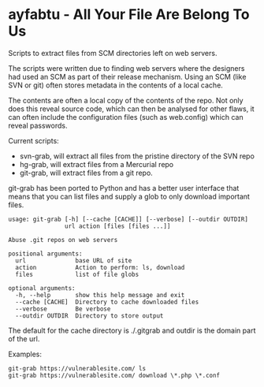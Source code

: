 ayfabtu - All Your File Are Belong To Us
========================================

Scripts to extract files from SCM directories left on web servers. 

The scripts were written due to finding web servers where the designers had used
an SCM as part of their release mechanism. Using an SCM (like SVN or git) often stores metadata in the contents of a local cache.

The contents are often a local copy of the contents of the repo. Not only does
this reveal source code, which can then be analysed for other flaws, it can
often include the configuration files (such as web.config) which can reveal
passwords.

Current scripts:
* svn-grab, will extract all files from the pristine directory of the SVN repo
* hg-grab, will extract files from a Mercurial repo
* git-grab, will extract files from a git repo.

git-grab has been ported to Python and has a better user interface that means that you can list files and supply a glob to only download important files.
```
usage: git-grab [-h] [--cache [CACHE]] [--verbose] [--outdir OUTDIR]
                url action [files [files ...]]

Abuse .git repos on web servers

positional arguments:
  url              base URL of site
  action           Action to perform: ls, download
  files            list of file globs

optional arguments:
  -h, --help       show this help message and exit
  --cache [CACHE]  Directory to cache downloaded files
  --verbose        Be verbose
  --outdir OUTDIR  Directory to store output
```
The default for the cache directory is ./.gitgrab and outdir is the domain part of the url.

Examples:
```
git-grab https://vulnerablesite.com/ ls
git-grab https://vulnerablesite.com/ download \*.php \*.conf
```
